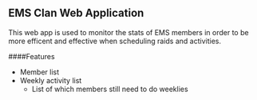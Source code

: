 EMS Clan Web Application
---

This web app is used to monitor the stats of EMS members in order to be more efficent and effective when scheduling raids and activities. 


####Features
- Member list
- Weekly activity list
  - List of which members still need to do weeklies
